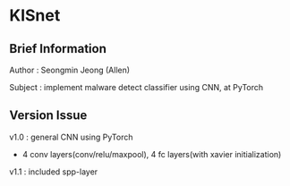 # KISnet

## Brief Information
Author : Seongmin Jeong (Allen)

Subject : implement malware detect classifier using CNN, at PyTorch

## Version Issue
v1.0 : general CNN using PyTorch
- 4 conv layers(conv/relu/maxpool), 4 fc layers(with xavier initialization) 

v1.1 : included spp-layer


